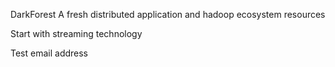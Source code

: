 
DarkForest
A fresh distributed application and hadoop ecosystem resources

Start with streaming technology

Test email address

